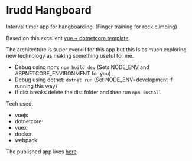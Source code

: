 # Irudd Hangboard
Interval timer app for hangboarding. (Finger training for rock climbing)

Based on this excellent [vue + dotnetcore template](https://github.com/MarkPieszak/aspnetcore-Vue-starter).

The architecture is super overkill for this app but this is as much exploring new technology as making something useful for me.

* Debug using npm: `npm build dev` (Sets NODE_ENV and ASPNETCORE_ENVIRONMENT for you)
* Debug using dotnet: `dotnet run` (Set NODE_ENV=development if running this way)
* If dist breaks delete the dist folder and then run `npm install`

Tech used:

* vuejs
* dotnetcore
* vuex
* docker
* webpack

The published app lives [here](https://hangboard.irudd.se/)
